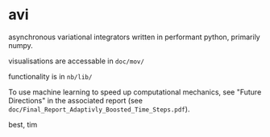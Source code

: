 # avi
asynchronous variational integrators written in performant python, primarily numpy.

visualisations are accessable in `doc/mov/`

functionality is in `nb/lib/`

To use machine learning to speed up computational mechanics, see "Future Directions" in the associated report (see `doc/Final_Report_Adaptivly_Boosted_Time_Steps.pdf`).

best, tim
